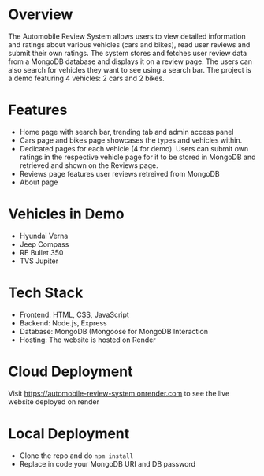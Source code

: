 # Overview
The Automobile Review System allows users to view detailed information and ratings about various vehicles (cars and bikes), read user reviews and submit their own ratings. The system stores and fetches user review data from a MongoDB database and displays
it on a review page. The users can also search for vehicles they want to see using a search bar. The project is a demo featuring 4 vehicles: 2 cars and 2 bikes.

# Features
- Home page with search bar, trending tab and admin access panel
- Cars page and bikes page showcases the types and vehicles within.
- Dedicated pages for each vehicle (4 for demo). Users can submit own ratings in the respective vehicle page for it to be stored in MongoDB and retrieved and shown on the Reviews page.
- Reviews page features user reviews retreived from MongoDB
- About page

# Vehicles in Demo
- Hyundai Verna
- Jeep Compass
- RE Bullet 350
- TVS Jupiter

# Tech Stack
- Frontend: HTML, CSS, JavaScript
- Backend: Node.js, Express
- Database: MongoDB (Mongoose for MongoDB Interaction
- Hosting: The website is hosted on Render

# Cloud Deployment
Visit https://automobile-review-system.onrender.com to see the live website deployed on render

# Local Deployment
- Clone the repo and do ```npm install```
- Replace in code your MongoDB URI and DB password
